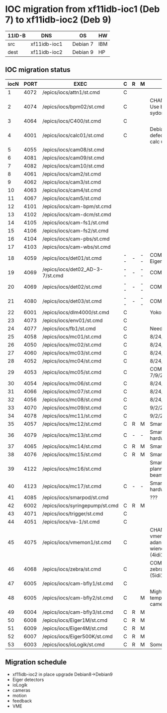 # IOC migration from xf11idb-ioc1 (Deb 7) to xf11idb-ioc2 (Deb 9)

| 11ID-B | DNS          |  | OS       | HW  |
|--------|--------------|--|----------|-----|
| src    | xf11idb-ioc1 |  | Debian 7 | IBM |
| dest   | xf11idb-ioc2 |  | Debian 9 | HP  |


## IOC migration status

| iocN | PORT | EXEC                                | C    | R  | M    | Note9                                                        |
|------|------|-------------------------------------|------|----|------|--------------------------------------------------------------|
| 1    | 4072 | /epics/iocs/attn1/st\.cmd           | C    |    |      |                                                              |
| 2    | 4074 | /epics/iocs/bpm02/st\.cmd           | C    |    |      | CHANGE PVs\!\!\!, Use bpm03\-sydor from xf04id               |
| 3    | 4064 | /epics/iocs/C400/st\.cmd            | C    |    |      |                                                              |
| 4    | 4001 | /epics/iocs/calc01/st\.cmd          | C    |    |      | Debian calc\-dev defective, local calc used                  |
| 5    | 4055 | /epics/iocs/cam08/st\.cmd           |      |    |      |                                                              |
| 6    | 4081 | /epics/iocs/cam09/st\.cmd           |      |    |      |                                                              |
| 7    | 4082 | /epics/iocs/cam10/st\.cmd           |      |    |      |                                                              |
| 8    | 4061 | /epics/iocs/cam2/st\.cmd            |      |    |      |                                                              |
| 9    | 4062 | /epics/iocs/cam3/st\.cmd            |      |    |      |                                                              |
| 10   | 4063 | /epics/iocs/cam4/st\.cmd            |      |    |      |                                                              |
| 11   | 4067 | /epics/iocs/cam5/st\.cmd            |      |    |      |                                                              |
| 12   | 4101 | /epics/iocs/cam\-bpm/st\.cmd        |      |    |      |                                                              |
| 13   | 4102 | /epics/iocs/cam\-dcm/st\.cmd        |      |    |      |                                                              |
| 14   | 4105 | /epics/iocs/cam\-fs1/st\.cmd        |      |    |      |                                                              |
| 15   | 4106 | /epics/iocs/cam\-fs2/st\.cmd        |      |    |      |                                                              |
| 16   | 4104 | /epics/iocs/cam\-pbs/st\.cmd        |      |    |      |                                                              |
| 17   | 4103 | /epics/iocs/cam\-wbs/st\.cmd        |      |    |      |                                                              |
| 18   | 4059 | /epics/iocs/det01/st\.cmd           | \-\- | \- | \-\- | COMPLETED as Eiger1M                                         |
| 19   | 4069 | /epics/iocs/det02\_AD\-3\-7/st\.cmd | \-\- | \- | \-\- | COMPLETED                                                    |
| 20   | 4069 | /epics/iocs/det02/st\.cmd           | \-\- | \- | \-\- | COMPLETED                                                    |
| 21   | 4080 | /epics/iocs/det03/st\.cmd           | \-\- | \- | \-\- | COMPLETED                                                    |
| 22   | 6001 | /epics/iocs/dlm4000/st\.cmd         | C    |    |      | Yokogawa                                                     |
| 23   | 4073 | /epics/iocs/env01/st\.cmd           | C    |    |      |                                                              |
| 24   | 4077 | /epics/iocs/fb1/st\.cmd             | C    |    |      | Needs STD                                                    |
| 25   | 4058 | /epics/iocs/mc01/st\.cmd            | C    |    |      | 8/24/2020                                                    |
| 26   | 4050 | /epics/iocs/mc02/st\.cmd            | C    |    |      | 8/24/2020                                                    |
| 27   | 4060 | /epics/iocs/mc03/st\.cmd            | C    |    |      | 8/24/2020                                                    |
| 28   | 4052 | /epics/iocs/mc04/st\.cmd            | C    |    |      | 8/24/2020                                                    |
| 29   | 4053 | /epics/iocs/mc05/st\.cmd            | C    |    |      | COMPLETE 7/9/20                                              |
| 30   | 4054 | /epics/iocs/mc06/st\.cmd            | C    |    |      | 8/24/2020                                                    |
| 31   | 4066 | /epics/iocs/mc07/st\.cmd            | C    |    |      | 8/24/2020                                                    |
| 32   | 4056 | /epics/iocs/mc08/st\.cmd            | C    |    |      | 8/24/2020                                                    |
| 33   | 4070 | /epics/iocs/mc09/st\.cmd            | C    |    |      | 9/2/2020                                                     |
| 34   | 4078 | /epics/iocs/mc11/st\.cmd            | C    |    |      | 9/2/2020                                                     |
| 35   | 4057 | /epics/iocs/mc12/st\.cmd            | C    | R  | M    | SmarAct 9/11/20                                              |
| 36   | 4079 | /epics/iocs/mc13/st\.cmd            | C    | \- | \-   | SmarAct \- no hardware N/A                                   |
| 37   | 4065 | /epics/iocs/mc14/st\.cmd            | C    | R  | M    | SmarAct 9/11/20                                              |
| 38   | 4076 | /epics/iocs/mc15/st\.cmd            | C    | R  | M    | SmarAct 9/16/20                                              |
| 39   | 4122 | /epics/iocs/mc16/st\.cmd            |      |    |      | SmarAct 10/20 planned with beam                              |
| 40   | 4123 | /epics/iocs/mc17/st\.cmd            | C    | \- | \-   | SmarAct \- no hardware N/A                                   |
| 41   | 4085 | /epics/iocs/smarpod/st\.cmd         |      |    |      | ???                                                          |
| 42   | 6002 | /epics/iocs/syringepump/st\.cmd     | C    | R  | M    |                                                              |
| 43   | 4071 | /epics/iocs/trigger/st\.cmd         | C    |    |      |                                                              |
| 44   | 4051 | /epics/iocs/va\-1/st\.cmd           | C    |    |      |                                                              |
| 45   | 4075 | /epics/iocs/vmemon1/st\.cmd         | C    |    |      | CHANGE PVs\!\!\!, vmemon adandoned\-> wienercarate \(4idi1\) |
| 46   | 4068 | /epics/iocs/zebra/st\.cmd           | C    |    |      | COMPLETED zebra2 \(5idi1,5iddi1nmd\)                         |
| 47   | 6005 | /epics/iocs/cam\-bfly1/st\.cmd      | C    |    |      |                                                              |
| 48   | 6005 | /epics/iocs/cam\-bfly2/st\.cmd      | C    |    | M    | Might be a temporary camera                                  |
| 49   | 6004 | /epics/iocs/cam\-bfly3/st\.cmd      | C    | R  | M    |                                                              |
| 50   | 6008 | /epics/iocs/Eiger1M/st\.cmd         | C    | R  | M    |                                                              |
| 51   | 6009 | /epics/iocs/Eiger4M/st\.cmd         | C    | R  | M    |                                                              |
| 52   | 6007 | /epics/iocs/Eiger500K/st\.cmd       | C    | R  | M    |                                                              |
| 53   | 6003 | /epics/iocs/ioLogik/st\.cmd         | C    | R  | M    | Some work                                                    |


## Migration schedule

* xf11idb-ioc2 in place upgrade Debian8->Debian9
* Eiger detectors
* ioLogik
* cameras
* motion
* feedback
* VME
